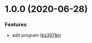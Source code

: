 # 1.0.0 (2020-06-28)


### Features

* add program ([ba3978e](https://github.com/cumpsd/coda-to-gripp-ing/commit/ba3978e4852d31407c97fe060f5aec8c1218606c))
